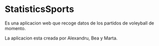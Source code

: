 # StatisticsSports
Es una aplicacion web que recoge datos de los partidos de voleyball de momento.

La aplicacion esta creada por Alexandru, Bea y Marta.